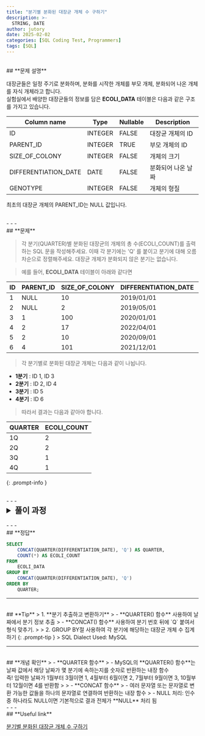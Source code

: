 ```yaml
---
title: "분기별 분화된 대장균 개체 수 구하기"
description: >-
  STRING, DATE
author: jutory
date: 2025-02-02
categories: [SQL Coding Test, Programmers]
tags: [SQL]
---
```


<br>
## **문제 설명**

대장균들은 일정 주기로 분화하며, 분화를 시작한 개체를 부모 개체, 분화되어 나온 개체를 자식 개체라고 합니다.  
실험실에서 배양한 대장균들의 정보를 담은 **ECOLI_DATA** 테이블은 다음과 같은 구조를 가지고 있습니다.

| Column name           | Type    | Nullable | Description             |
|-----------------------|---------|----------|-------------------------|
| ID                    | INTEGER | FALSE    | 대장균 개체의 ID         |
| PARENT_ID             | INTEGER | TRUE     | 부모 개체의 ID           |
| SIZE_OF_COLONY        | INTEGER | FALSE    | 개체의 크기             |
| DIFFERENTIATION_DATE  | DATE    | FALSE    | 분화되어 나온 날짜       |
| GENOTYPE              | INTEGER | FALSE    | 개체의 형질            |

최초의 대장균 개체의 PARENT_ID는 NULL 값입니다.

<br>
- - -
<br>
## **문제**

> 각 분기(QUARTER)별 분화된 대장균의 개체의 총 수(ECOLI_COUNT)를 출력하는 SQL 문을 작성해주세요. 이때 각 분기에는 'Q' 를 붙이고 분기에 대해 오름차순으로 정렬해주세요. 대장균 개체가 분화되지 않은 분기는 없습니다.

> 예를 들어, **ECOLI_DATA** 테이블이 아래와 같다면

| ID | PARENT_ID | SIZE_OF_COLONY | DIFFERENTIATION_DATE | GENOTYPE |
|----|-----------|----------------|----------------------|----------|
| 1  | NULL      | 10             | 2019/01/01           | 5        |
| 2  | NULL      | 2              | 2019/05/01           | 3        |
| 3  | 1         | 100            | 2020/01/01           | 4        |
| 4  | 2         | 17             | 2022/04/01           | 4        |
| 5  | 2         | 10             | 2020/09/01           | 6        |
| 6  | 4         | 101            | 2021/12/01           | 22       |

> 각 분기별로 분화된 대장균 개체는 다음과 같이 나뉩니다.

- **1분기** : ID 1, ID 3  
- **2분기** : ID 2, ID 4  
- **3분기** : ID 5  
- **4분기** : ID 6  

> 따라서 결과는 다음과 같아야 합니다.

| QUARTER | ECOLI_COUNT |
|---------|-------------|
| 1Q      | 2           |
| 2Q      | 2           |
| 3Q      | 1           |
| 4Q      | 1           |
{: .prompt-info }

<br>
- - -
<br>
<details>
  <summary style="font-size: 1.5em; font-weight: bold;">풀이 과정</summary>
<div markdown="1">

1. **분기 추출**  
   - **QUARTER(DIFFERENTIATION_DATE) 함수**를사용하여 각 대장균 개체의 분화 날짜에서 해당 분기를 숫자(1~4)로 추출

2. **형식 지정**  
   - **CONCAT(QUARTER(DIFFERENTIATION_DATE), 'Q') 함수** 를 사용하여 추출한 분기 숫자 뒤에 문자 'Q' 붙이고 '1Q', '2Q', '3Q'... 이런 형식으로 결과 표시

3. **집계**  
   - **COUNT(*) 함수** 이용해 각 분기에 분화된 대장균 개체의 총 개수를 계산
   
4. **그룹화 및 정렬**  
   - GROUP BY 절에 `CONCAT(QUARTER(`DIFFERENTIATION_DATE`), 'Q')` 표현식을 사용하여 동일한 분기의 데이터를 그룹화
   - ORDER BY 로 그룹화된 결과를 분기 순서대로 오름차순 정렬

* **_교훈_**
   - QUARTER랑 CONCAT() 사용해서 분기 형식 데이터 출력!!!!! 아주 유용한 함수를 알았다. 
   - MySQL에도 익숙해지고 싶어서 앞으로는 MySQL로 도전을 해보려 한다.... 으라아아아앗! 찻! 으찻찻!
</div>있습니다.
</div>
</details>

<br>
- - -
<br>
## **정답**

```sql
SELECT 
    CONCAT(QUARTER(DIFFERENTIATION_DATE), 'Q') AS QUARTER,
    COUNT(*) AS ECOLI_COUNT
FROM 
    ECOLI_DATA
GROUP BY 
    CONCAT(QUARTER(DIFFERENTIATION_DATE), 'Q')
ORDER BY 
    QUARTER;
```

- - -
<br>
## **Tip**
> 1. **분기 추출하고 변환하기**
>    - **QUARTER() 함수** 사용하여 날짜에서 분기 정보 추출
>    - **CONCAT() 함수** 사용하여 분기 번호 뒤에 `Q` 붙여서 형식 맞추기.
>
> 2. GROUP BY절 사용하여 각 분기에 해당하는 대장균 개체 수 집계하기
{: .prompt-tip }
> SQL Dialect Used: MySQL

- - -
<br>
## **개념 확인**
> - **QUARTER 함수**
>   - MySQL의 **QUARTER() 함수**는 날짜 값에서 해당 날짜가 몇 분기에 속하는지를 숫자로 반환하는 내장 함수 <br> 즉! 입력한 날짜가 1월부터 3월이면 1, 4월부터 6월이면 2, 7월부터 9월이면 3, 10월부터 12월이면 4를 반환함
>
> - **CONCAT 함수**
>   - 여러 문자열 또는 문자열로 변환 가능한 값들을 하나의 문자열로 연결하여 반환하는 내장 함수
>   - NULL 처리: 인수 중 하나라도 NULL이면 기본적으로 결과 전체가 **NULL** 처리 됨

<br>
- - -
<br>
## **Useful link**

[분기별 분화된 대장균 개체 수 구하기](https://school.programmers.co.kr/learn/courses/30/lessons/299308)